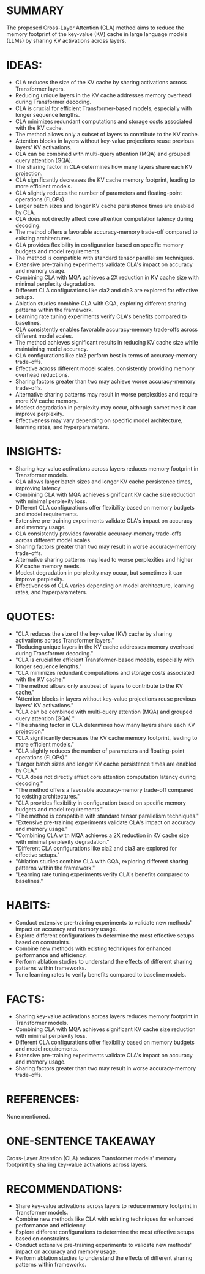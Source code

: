 # SUMMARY
The proposed Cross-Layer Attention (CLA) method aims to reduce the memory footprint of the key-value (KV) cache in large language models (LLMs) by sharing KV activations across layers.

# IDEAS:
- CLA reduces the size of the KV cache by sharing activations across Transformer layers.
- Reducing unique layers in the KV cache addresses memory overhead during Transformer decoding.
- CLA is crucial for efficient Transformer-based models, especially with longer sequence lengths.
- CLA minimizes redundant computations and storage costs associated with the KV cache.
- The method allows only a subset of layers to contribute to the KV cache.
- Attention blocks in layers without key-value projections reuse previous layers' KV activations.
- CLA can be combined with multi-query attention (MQA) and grouped query attention (GQA).
- The sharing factor in CLA determines how many layers share each KV projection.
- CLA significantly decreases the KV cache memory footprint, leading to more efficient models.
- CLA slightly reduces the number of parameters and floating-point operations (FLOPs).
- Larger batch sizes and longer KV cache persistence times are enabled by CLA.
- CLA does not directly affect core attention computation latency during decoding.
- The method offers a favorable accuracy-memory trade-off compared to existing architectures.
- CLA provides flexibility in configuration based on specific memory budgets and model requirements.
- The method is compatible with standard tensor parallelism techniques.
- Extensive pre-training experiments validate CLA's impact on accuracy and memory usage.
- Combining CLA with MQA achieves a 2X reduction in KV cache size with minimal perplexity degradation.
- Different CLA configurations like cla2 and cla3 are explored for effective setups.
- Ablation studies combine CLA with GQA, exploring different sharing patterns within the framework.
- Learning rate tuning experiments verify CLA's benefits compared to baselines.
- CLA consistently enables favorable accuracy-memory trade-offs across different model scales.
- The method achieves significant results in reducing KV cache size while maintaining model accuracy.
- CLA configurations like cla2 perform best in terms of accuracy-memory trade-offs.
- Effective across different model scales, consistently providing memory overhead reductions.
- Sharing factors greater than two may achieve worse accuracy-memory trade-offs.
- Alternative sharing patterns may result in worse perplexities and require more KV cache memory.
- Modest degradation in perplexity may occur, although sometimes it can improve perplexity.
- Effectiveness may vary depending on specific model architecture, learning rates, and hyperparameters.

# INSIGHTS:
- Sharing key-value activations across layers reduces memory footprint in Transformer models.
- CLA allows larger batch sizes and longer KV cache persistence times, improving latency.
- Combining CLA with MQA achieves significant KV cache size reduction with minimal perplexity loss.
- Different CLA configurations offer flexibility based on memory budgets and model requirements.
- Extensive pre-training experiments validate CLA's impact on accuracy and memory usage.
- CLA consistently provides favorable accuracy-memory trade-offs across different model scales.
- Sharing factors greater than two may result in worse accuracy-memory trade-offs.
- Alternative sharing patterns may lead to worse perplexities and higher KV cache memory needs.
- Modest degradation in perplexity may occur, but sometimes it can improve perplexity.
- Effectiveness of CLA varies depending on model architecture, learning rates, and hyperparameters.

# QUOTES:
- "CLA reduces the size of the key-value (KV) cache by sharing activations across Transformer layers."
- "Reducing unique layers in the KV cache addresses memory overhead during Transformer decoding."
- "CLA is crucial for efficient Transformer-based models, especially with longer sequence lengths."
- "CLA minimizes redundant computations and storage costs associated with the KV cache."
- "The method allows only a subset of layers to contribute to the KV cache."
- "Attention blocks in layers without key-value projections reuse previous layers' KV activations."
- "CLA can be combined with multi-query attention (MQA) and grouped query attention (GQA)."
- "The sharing factor in CLA determines how many layers share each KV projection."
- "CLA significantly decreases the KV cache memory footprint, leading to more efficient models."
- "CLA slightly reduces the number of parameters and floating-point operations (FLOPs)."
- "Larger batch sizes and longer KV cache persistence times are enabled by CLA."
- "CLA does not directly affect core attention computation latency during decoding."
- "The method offers a favorable accuracy-memory trade-off compared to existing architectures."
- "CLA provides flexibility in configuration based on specific memory budgets and model requirements."
- "The method is compatible with standard tensor parallelism techniques."
- "Extensive pre-training experiments validate CLA's impact on accuracy and memory usage."
- "Combining CLA with MQA achieves a 2X reduction in KV cache size with minimal perplexity degradation."
- "Different CLA configurations like cla2 and cla3 are explored for effective setups."
- "Ablation studies combine CLA with GQA, exploring different sharing patterns within the framework."
- "Learning rate tuning experiments verify CLA's benefits compared to baselines."

# HABITS:
- Conduct extensive pre-training experiments to validate new methods' impact on accuracy and memory usage.
- Explore different configurations to determine the most effective setups based on constraints.
- Combine new methods with existing techniques for enhanced performance and efficiency.
- Perform ablation studies to understand the effects of different sharing patterns within frameworks.
- Tune learning rates to verify benefits compared to baseline models.

# FACTS:
- Sharing key-value activations across layers reduces memory footprint in Transformer models.
- Combining CLA with MQA achieves significant KV cache size reduction with minimal perplexity loss.
- Different CLA configurations offer flexibility based on memory budgets and model requirements.
- Extensive pre-training experiments validate CLA's impact on accuracy and memory usage.
- Sharing factors greater than two may result in worse accuracy-memory trade-offs.

# REFERENCES:
None mentioned.

# ONE-SENTENCE TAKEAWAY
Cross-Layer Attention (CLA) reduces Transformer models' memory footprint by sharing key-value activations across layers.

# RECOMMENDATIONS:
- Share key-value activations across layers to reduce memory footprint in Transformer models.
- Combine new methods like CLA with existing techniques for enhanced performance and efficiency.
- Explore different configurations to determine the most effective setups based on constraints.
- Conduct extensive pre-training experiments to validate new methods' impact on accuracy and memory usage.
- Perform ablation studies to understand the effects of different sharing patterns within frameworks.